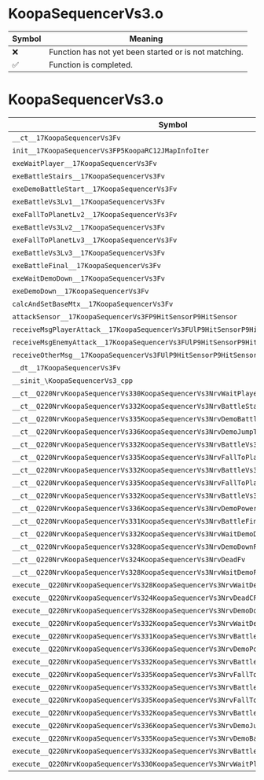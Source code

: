 # KoopaSequencerVs3.o
| Symbol | Meaning 
| ------------- | ------------- 
| :x: | Function has not yet been started or is not matching. 
| :white_check_mark: | Function is completed. 


# KoopaSequencerVs3.o
| Symbol | Decompiled? |
| ------------- | ------------- |
| `__ct__17KoopaSequencerVs3Fv` | :x: |
| `init__17KoopaSequencerVs3FP5KoopaRC12JMapInfoIter` | :x: |
| `exeWaitPlayer__17KoopaSequencerVs3Fv` | :x: |
| `exeBattleStairs__17KoopaSequencerVs3Fv` | :x: |
| `exeDemoBattleStart__17KoopaSequencerVs3Fv` | :x: |
| `exeBattleVs3Lv1__17KoopaSequencerVs3Fv` | :x: |
| `exeFallToPlanetLv2__17KoopaSequencerVs3Fv` | :x: |
| `exeBattleVs3Lv2__17KoopaSequencerVs3Fv` | :x: |
| `exeFallToPlanetLv3__17KoopaSequencerVs3Fv` | :x: |
| `exeBattleVs3Lv3__17KoopaSequencerVs3Fv` | :x: |
| `exeBattleFinal__17KoopaSequencerVs3Fv` | :x: |
| `exeWaitDemoDown__17KoopaSequencerVs3Fv` | :x: |
| `exeDemoDown__17KoopaSequencerVs3Fv` | :x: |
| `calcAndSetBaseMtx__17KoopaSequencerVs3Fv` | :x: |
| `attackSensor__17KoopaSequencerVs3FP9HitSensorP9HitSensor` | :x: |
| `receiveMsgPlayerAttack__17KoopaSequencerVs3FUlP9HitSensorP9HitSensor` | :x: |
| `receiveMsgEnemyAttack__17KoopaSequencerVs3FUlP9HitSensorP9HitSensor` | :x: |
| `receiveOtherMsg__17KoopaSequencerVs3FUlP9HitSensorP9HitSensor` | :x: |
| `__dt__17KoopaSequencerVs3Fv` | :x: |
| `__sinit_\KoopaSequencerVs3_cpp` | :x: |
| `__ct__Q220NrvKoopaSequencerVs330KoopaSequencerVs3NrvWaitPlayerFv` | :x: |
| `__ct__Q220NrvKoopaSequencerVs332KoopaSequencerVs3NrvBattleStairsFv` | :x: |
| `__ct__Q220NrvKoopaSequencerVs335KoopaSequencerVs3NrvDemoBattleStartFv` | :x: |
| `__ct__Q220NrvKoopaSequencerVs336KoopaSequencerVs3NrvDemoJumpToPlanetFv` | :x: |
| `__ct__Q220NrvKoopaSequencerVs332KoopaSequencerVs3NrvBattleVs3Lv1Fv` | :x: |
| `__ct__Q220NrvKoopaSequencerVs335KoopaSequencerVs3NrvFallToPlanetLv2Fv` | :x: |
| `__ct__Q220NrvKoopaSequencerVs332KoopaSequencerVs3NrvBattleVs3Lv2Fv` | :x: |
| `__ct__Q220NrvKoopaSequencerVs335KoopaSequencerVs3NrvFallToPlanetLv3Fv` | :x: |
| `__ct__Q220NrvKoopaSequencerVs332KoopaSequencerVs3NrvBattleVs3Lv3Fv` | :x: |
| `__ct__Q220NrvKoopaSequencerVs336KoopaSequencerVs3NrvDemoPowerUpFinalFv` | :x: |
| `__ct__Q220NrvKoopaSequencerVs331KoopaSequencerVs3NrvBattleFinalFv` | :x: |
| `__ct__Q220NrvKoopaSequencerVs332KoopaSequencerVs3NrvWaitDemoDownFv` | :x: |
| `__ct__Q220NrvKoopaSequencerVs328KoopaSequencerVs3NrvDemoDownFv` | :x: |
| `__ct__Q220NrvKoopaSequencerVs324KoopaSequencerVs3NrvDeadFv` | :x: |
| `__ct__Q220NrvKoopaSequencerVs328KoopaSequencerVs3NrvWaitDemoFv` | :x: |
| `execute__Q220NrvKoopaSequencerVs328KoopaSequencerVs3NrvWaitDemoCFP5Spine` | :x: |
| `execute__Q220NrvKoopaSequencerVs324KoopaSequencerVs3NrvDeadCFP5Spine` | :x: |
| `execute__Q220NrvKoopaSequencerVs328KoopaSequencerVs3NrvDemoDownCFP5Spine` | :x: |
| `execute__Q220NrvKoopaSequencerVs332KoopaSequencerVs3NrvWaitDemoDownCFP5Spine` | :x: |
| `execute__Q220NrvKoopaSequencerVs331KoopaSequencerVs3NrvBattleFinalCFP5Spine` | :x: |
| `execute__Q220NrvKoopaSequencerVs336KoopaSequencerVs3NrvDemoPowerUpFinalCFP5Spine` | :x: |
| `execute__Q220NrvKoopaSequencerVs332KoopaSequencerVs3NrvBattleVs3Lv3CFP5Spine` | :x: |
| `execute__Q220NrvKoopaSequencerVs335KoopaSequencerVs3NrvFallToPlanetLv3CFP5Spine` | :x: |
| `execute__Q220NrvKoopaSequencerVs332KoopaSequencerVs3NrvBattleVs3Lv2CFP5Spine` | :x: |
| `execute__Q220NrvKoopaSequencerVs335KoopaSequencerVs3NrvFallToPlanetLv2CFP5Spine` | :x: |
| `execute__Q220NrvKoopaSequencerVs332KoopaSequencerVs3NrvBattleVs3Lv1CFP5Spine` | :x: |
| `execute__Q220NrvKoopaSequencerVs336KoopaSequencerVs3NrvDemoJumpToPlanetCFP5Spine` | :x: |
| `execute__Q220NrvKoopaSequencerVs335KoopaSequencerVs3NrvDemoBattleStartCFP5Spine` | :x: |
| `execute__Q220NrvKoopaSequencerVs332KoopaSequencerVs3NrvBattleStairsCFP5Spine` | :x: |
| `execute__Q220NrvKoopaSequencerVs330KoopaSequencerVs3NrvWaitPlayerCFP5Spine` | :x: |
